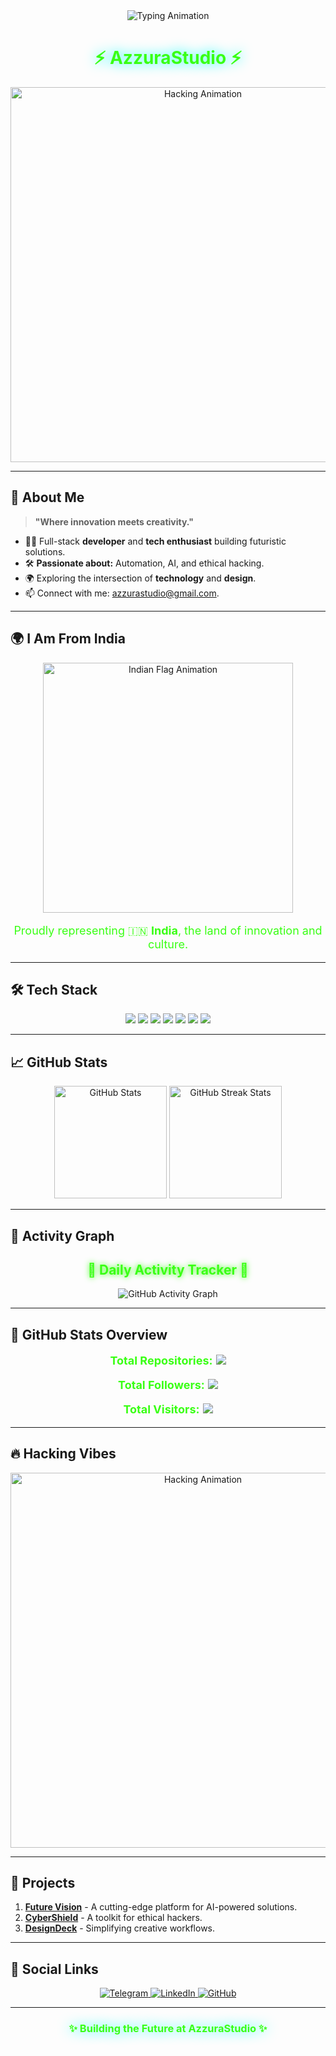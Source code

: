 <!-- Advanced Neon Themed Profile for AzzuraStudio -->

<div align="center">
  <img src="https://readme-typing-svg.herokuapp.com?font=Monoton&size=45&pause=1200&color=39FF14&center=true&vCenter=true&width=900&lines=Welcome+to+AzzuraStudio;Innovating+the+Future;Coding+the+Extraordinary" alt="Typing Animation">
</div>

<h1 align="center" style="color: #39ff14; text-shadow: 0px 0px 20px cyan;">⚡ AzzuraStudio ⚡</h1>

<p align="center">
  <img src="https://media0.giphy.com/media/LaVp0AyqR5bGsC5Cbm/giphy.gif" alt="Hacking Animation" width="600">
</p>

---

## 🌟 **About Me**

> **"Where innovation meets creativity."**

- 👨‍💻 Full-stack **developer** and **tech enthusiast** building futuristic solutions.  
- 🛠️ **Passionate about:** Automation, AI, and ethical hacking.  
- 🌍 Exploring the intersection of **technology** and **design**.  
- 📫 Connect with me: [azzurastudio@gmail.com](mailto:azzurastudio@gmail.com).  

---

## 🌍 **I Am From India**

<div align="center">
  <img src="https://media.giphy.com/media/xT0xeJpnrWC4XWblEk/giphy.gif" alt="Indian Flag Animation" width="400">
</div>

<p align="center" style="color: #39FF14; font-size: 18px;">
  Proudly representing 🇮🇳 <strong>India</strong>, the land of innovation and culture.
</p>

---

## 🛠️ **Tech Stack**

<div align="center">
  <img src="https://img.shields.io/badge/Python-3776AB?style=for-the-badge&logo=python&logoColor=white">
  <img src="https://img.shields.io/badge/JavaScript-F7DF1E?style=for-the-badge&logo=javascript&logoColor=black">
  <img src="https://img.shields.io/badge/React-61DAFB?style=for-the-badge&logo=react&logoColor=black">
  <img src="https://img.shields.io/badge/Node.js-339933?style=for-the-badge&logo=nodedotjs&logoColor=white">
  <img src="https://img.shields.io/badge/MongoDB-47A248?style=for-the-badge&logo=mongodb&logoColor=white">
  <img src="https://img.shields.io/badge/Git-F05032?style=for-the-badge&logo=git&logoColor=white">
  <img src="https://img.shields.io/badge/Linux-FCC624?style=for-the-badge&logo=linux&logoColor=black">
</div>

---

## 📈 **GitHub Stats**

<div align="center">
  <img src="https://github-readme-stats.vercel.app/api?username=AzzuraStudio&show_icons=true&theme=radical&include_all_commits=true" alt="GitHub Stats" height="180">
  <img src="https://streak-stats.demolab.com?user=AzzuraStudio&theme=radical" alt="GitHub Streak Stats" height="180">
</div>

---

## 🌌 **Activity Graph**

<div align="center">
  <h2 style="color: #39ff14; text-shadow: 0px 0px 10px #39ff14;">🚀 Daily Activity Tracker 🚀</h2>
  <img src="https://github-readme-activity-graph.vercel.app/graph?username=AzzuraStudio&theme=react-dark&hide_border=true&color=39FF14" alt="GitHub Activity Graph">
</div>

---

## 🧮 **GitHub Stats Overview**

<p align="center" style="color: #39FF14; font-size: 18px;">
  <strong>Total Repositories:</strong>  
  <img src="https://img.shields.io/github/repos/AzzuraStudio?style=flat-square&color=39FF14">
</p>

<p align="center" style="color: #39FF14; font-size: 18px;">
  <strong>Total Followers:</strong>  
  <img src="https://img.shields.io/github/followers/AzzuraStudio?style=flat-square&color=39FF14">
</p>

<p align="center" style="color: #39FF14; font-size: 18px;">
  <strong>Total Visitors:</strong>  
  <img src="https://visitor-badge.laobi.icu/badge?page_id=AzzuraStudio&color=39FF14">
</p>

---

## 🔥 **Hacking Vibes**

<p align="center">
  <img src="https://media0.giphy.com/media/LaVp0AyqR5bGsC5Cbm/giphy.gif" alt="Hacking Animation" width="600">
</p>

---

## 🚀 **Projects**

1. **[Future Vision](#)** - A cutting-edge platform for AI-powered solutions.  
2. **[CyberShield](#)** - A toolkit for ethical hackers.  
3. **[DesignDeck](#)** - Simplifying creative workflows.

---

## 🌈 **Social Links**

<div align="center">
  <a href="https://t.me/AzzuraStudio">
    <img src="https://img.shields.io/badge/Telegram-2CA5E0?style=for-the-badge&logo=telegram&logoColor=white" alt="Telegram">
  </a>
  <a href="https://linkedin.com">
    <img src="https://img.shields.io/badge/LinkedIn-0077B5?style=for-the-badge&logo=linkedin&logoColor=white" alt="LinkedIn">
  </a>
  <a href="https://github.com/AzzuraStudio">
    <img src="https://img.shields.io/badge/GitHub-181717?style=for-the-badge&logo=github&logoColor=white" alt="GitHub">
  </a>
</div>

---

<h3 align="center" style="color: #39ff14; text-shadow: 0px 0px 20px cyan;">✨ Building the Future at AzzuraStudio ✨</h3>
